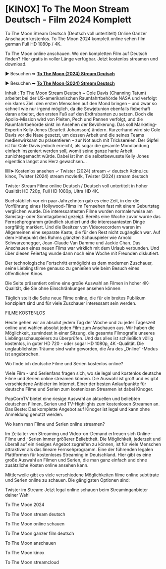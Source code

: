# [KINOX] To The Moon Stream Deutsch - Film 2024 Komplett

To The Moon Stream Deutsch (Deutsch voll untertitelt) Online Ganzer Anschauen kostenlos. To The Moon 2024 komplett online sehen film german Full HD 1080p / 4K.

To The Moon online anschauen. Wo den kompletten Film auf Deutsch finden? Hier gratis in voller Länge verfügbar. Jetzt kostenlos streamen und download.

▶ Besuchen ➥ **[To The Moon (2024) Stream Deutsch](https://popcorn-tv.online/de/movie/956842/to-the-moon)**

▶ Besuchen ➥ **[To The Moon (2024) Stream Deutsch](https://popcorn-tv.online/de/movie/956842/to-the-moon)**

Inhalt : To The Moon Stream Deutsch ~ Cole Davis (Channing Tatum) arbeitet bei der US-amerikanischen Raumfahrtbehörde NASA und verfolgt ein klares Ziel: den ersten Menschen auf den Mond bringen – und zwar so schnell wie nur irgend möglich, da die Sowjetunion ebenfalls fieberhaft daran arbeitet, den ersten Fuß auf den Erdtrabanten zu setzen. Doch die Apollo-Mission wird von Pleiten, Pech und Pannen verfolgt, und die Raumfahrtbehörde sinkt im Ansehen der Bevölkerung. Das soll Marketing-Expertin Kelly Jones (Scarlett Johansson) ändern. Kurzerhand wird sie Cole Davis vor die Nase gesetzt, um dessen Arbeit und die seines Teams medienwirksam zu präsentieren – zur Not auch mit Tricksereien. Der Gipfel ist für Cole Davis jedoch erreicht, als sogar die gesamte Mondlandung einfach inszeniert werden soll, womit seine ganze harte Arbeit zunichtegemacht würde. Dabei ist ihm die selbstbewusste Kelly Jones eigentlich längst ans Herz gewachsen…

lllll➤ Kostenlos ansehen ✓ Twister (2024) stream ✓ deutsch Xcine.icu kinox, Twister (2024) stream movie4k, Twister (2024) stream deutsch

Twister Stream Filme online Deutsch / Deutsch voll untertitelt in hoher Qualität HD 720p, Full HD 1080p, Ultra HD 4K.

Buchstäblich vor ein paar Jahrzehnten gab es eine Zeit, in der die Vorführung eines Hollywood-Films im Fernsehen fast mit einem Geburtstag verglichen wurde. Die interessantesten Filme wurden normalerweise am Samstag- oder Sonntagabend gezeigt. Bereits eine Woche zuvor wurde das Fernsehprogramm gründlich studiert und die interessantesten Dinge sorgfältig markiert. Und die Besitzer von Videorecordern waren im Allgemeinen eine separate Kaste, die für den Rest nicht zugänglich war. Auf dem Höhepunkt des Ruhms glänzten Schauspieler wie Arnold Schwarzenegger, Jean-Claude Van Damme und Jackie Chan. Das Anschauen eines neuen Films war wirklich mit dem Urlaub verbunden. Und über diesen Feiertag wurde dann noch eine Woche mit Freunden diskutiert.

Der technologische Fortschritt ermöglicht es dem modernen Zuschauer, seine Lieblingsfilme genauso zu genießen wie beim Besuch eines öffentlichen Kinos.

Die Seite präsentiert online eine große Auswahl an Filmen in hoher 4K-Qualität, die Sie ohne Einschränkungen ansehen können

Täglich stellt die Seite neue Filme online, die für ein breites Publikum konzipiert sind und für viele Zuschauer interessant sein werden.

FILME KOSTENLOS

Heute gehen wir an absolut jedem Tag der Woche und zu jeder Tageszeit online und wählen absolut jeden Film zum Anschauen aus. Wir haben die Möglichkeit, zumindest in einer Sitzung, die gesamte Filmografie unseres Lieblingsschauspielers zu überprüfen. Und das alles ist schließlich völlig kostenlos, in guter HD 720 - oder sogar HD 1080p, 4K -Qualität. Die unglaublichsten Träume sind wahr geworden, die Ära des „Online“ -Modus ist angebrochen.

Wo finde ich deutsche Filme und Serien kostenlos online?

Viele Film - und Serienfans fragen sich, wo sie legal und kostenlos deutsche Filme und Serien online streamen können. Die Auswahl ist groß und es gibt verschiedene Anbieter im Internet. Einer der besten Anlaufpunkte für deutsche Filme und Serien zum kostenlosen Streamen ist dabei Kinoger.

PopCornTV bietet eine riesige Auswahl an aktuellen und beliebten deutschen Filmen, Serien und TV-Highlights zum kostenlosen Streamen an. Das Beste: Das komplette Angebot auf Kinoger ist legal und kann ohne Anmeldung genutzt werden.

Wo kann man Filme und Serien online streamen?

Im Zeitalter von Streaming und Video-on-Demand erfreuen sich Online-Filme und -Serien immer größerer Beliebtheit. Die Möglichkeit, jederzeit und überall auf ein riesiges Angebot zugreifen zu können, ist für viele Menschen attraktiver als das lineare Fernsehprogramm. Eine der führenden legalen Plattformen für kostenloses Streaming in Deutschland. Hier gibt es eine große Auswahl an Filmen und Serien, die man ganz einfach und ohne zusätzliche Kosten online ansehen kann.

Mittlerweile gibt es viele verschiedene Möglichkeiten filme online subtitrate und Serien online zu schauen. Die gängigsten Optionen sind:

Twister im Stream: Jetzt legal online schauen beim Streaminganbieter deiner Wahl

To The Moon 2024

To The Moon stream deutsch

To The Moon online schauen

To The Moon ganzer film deutsch

To The Moon anschauen

To The Moon kinox

To The Moon streamcloud
